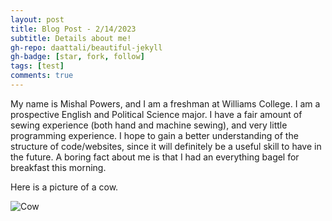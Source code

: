 ```yaml
---
layout: post
title: Blog Post - 2/14/2023
subtitle: Details about me!
gh-repo: daattali/beautiful-jekyll
gh-badge: [star, fork, follow]
tags: [test]
comments: true
---
```


My name is Mishal Powers, and I am a freshman at Williams College. I am a prospective English and Political Science major. I have a fair amount of sewing experience (both hand and machine sewing), and very little programming experience. I hope to gain a better understanding of the structure of code/websites, since it will definitely be a useful skill to have in the future. A boring fact about me is that I had an everything bagel for breakfast this morning.

Here is a picture of a cow.

![Cow](https://mishalpowers.github.io/assets/img/sampleimage.jpg)

